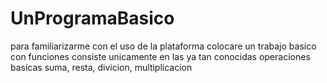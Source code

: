 # UnProgramaBasico
para familiarizarme con el uso de la plataforma colocare un trabajo basico con funciones
consiste unicamente en las ya tan conocidas operaciones basicas
suma, resta, divicion, multiplicacion

